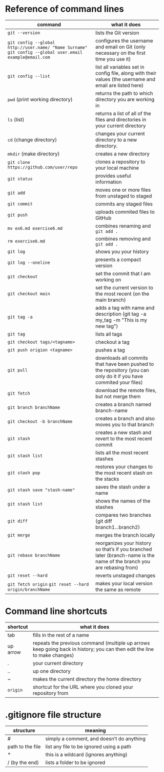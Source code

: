 # Reference of command lines

| command | what it does |
| --- | --- |
| `git --version` | lists the Git version |
| `git config --global http://user.name/ "Name Surname"` `git config --global user.email example@email.com` | configures the username and email on Git (only necessary on the first time you use it) |
| `git config --list` | list all variables set in config file, along with their values (the username and email are listed here) |
| `pwd` (print working directory) | returns the path to which directory you are working in |
| `ls` (list)  | returns a list of all of the files and directories in your current directory |
| `cd` (change directory) | changes your current directory to a new directory.
| `mkdir` (make directory) | creates a new directory |
| `git clone https://github.com/user/repo` | clones a repository to your local machine |
| `git status` | provides useful information |
| `git add` | moves one or more files from unstaged to staged |
| `git commit` | commits any staged files |
| `git push` | uploads commited files to GitHub |
| `mv ex6.md exercise6.md` | combines renaming and `git add .` |
| `rm exercise6.md` | combines removing and `git add .` |
| `git log` | shows you your history |
| `git log --oneline` | presents a compact version |
| `git checkout` | set the commit that I am working on |
| `git checkout main` | set the current version to the most recent (on the main branch) |
| `git tag -a` | adds a tag with name and description (git tag -a my_tag -m "This is my new tag") |
| `git tag` | lists all tags |
| `git checkout tags/<tagname>` | checkout a tag |
| `git push origion <tagname>` | pushes a tag |
| `git pull` | downloads all commits that have been pushed to the repository (you can only do it if you have commited your files) |
| `git fetch` | download the remote files, but not merge them |
| `git branch branchName` | creates a branch named branch-name |
| `git checkout -b branchName` | creates a branch and also moves you to that branch |
| `git stash` | creates a new stash and revert to the most recent commit |
| `git stash list` | lists all the most recent stashes |
| `git stash pop` | restores your changes to the most recent stash on the stacks |
| `git stash save "stash-name"` | saves the stash under a name |
| `git stash list` | shows the names of the stashes |
| `git diff` | compares two branches (git diff branch1...branch2) |
| `git merge` | merges the branch locally |
| `git rebase branchName`  | reorganizes your history so that’s if you branched later (branch-name is the name of the branch you are rebasing from) |
| `git reset --hard` | reverts unstaged changes |
| `git fetch origin` `git reset --hard origin/branchName` | makes your local version the same as remote |

# Command line shortcuts

| shortcut | what it does |
| --- | --- |
| tab | fills in the rest of a name |
| up arrow | repeats the previous command (multiple up arrows keep going back in history; you can then edit the line to make changes) |
| . | your current directory |
| .. | up one directory |
| ~ | makes the current directory the home directory |
| `origin` | shortcut for the URL where you cloned your repository from |

# .gitignore file structure

| structure | meaning |
| --- | --- |
| # | simply a comment, and doesn’t do anything |
| path to the file | list any file to be ignored using a path |
| * | this is a wildcard (ignores anything) |
| / (by the end) | lists a folder to be ignored |